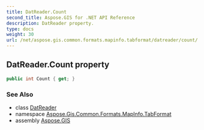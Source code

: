 ```yaml
---
title: DatReader.Count
second_title: Aspose.GIS for .NET API Reference
description: DatReader property. 
type: docs
weight: 30
url: /net/aspose.gis.common.formats.mapinfo.tabformat/datreader/count/
---
```

## DatReader.Count property

```csharp
public int Count { get; }
```

### See Also

* class [DatReader](../)
* namespace [Aspose.Gis.Common.Formats.MapInfo.TabFormat](../../datreader/)
* assembly [Aspose.GIS](../../../)


